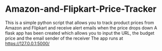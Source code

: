 # Amazon-and-Flipkart-Price-Tracker
This is a simple python script that allows you to track product prices from Amazon and Flipkart and receive alert emails when the price drops down
A flask app has been created which allows you to input the URL, the budget price and the email sender of the receiver
The app runs at https://127.0.0.1:5000/
